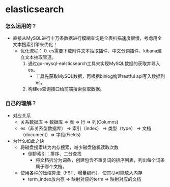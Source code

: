 # elasticsearch
### 怎么运用的？
- 直接从MySQL进行十万条数据进行模糊查询是全表扫描速度很慢，考虑用全文本搜索引擎来优化！
    - 优化流程：
        0. es需要下载附件文本抽取插件、中文分词插件、kibana建立文本抽取管道。
        1. 通过go-mysql-ealsticsearch工具来实现MySQL数据的获取并导入es。
            - 工具先获取MySQL数据，再根据binlog构建restful api写入数据到es。
        2. 构建es查询接口给前端搜索获取数据。

### 自己的理解？
- 对应关系
    - 关系数据库 ⇒ 数据库 ⇒ 表 ⇒ 行 ⇒ 列(Columns)
    - es（非关系型数据库） ⇒ 索引（index） ⇒ 类型（type） ⇒ 文档 （document）⇒ 字段(Fields)
- 为什么如此之快
    - 将磁盘搜索转为内存搜索，减少磁盘随机读取次数
        - 倒排索引：排序、二分查找
            - 将文档拆分为词条，创建包含不重复词的排序列表，列出每个词条属于哪个文档。
    - 使用各种的压缩算法（FST、增量编码），使其尽可能放入内存
        - term_index放内存 => 映射对应的term => 映射对应的文档
